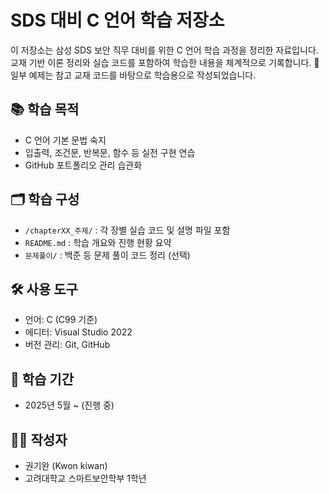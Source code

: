 # SDS 대비 C 언어 학습 저장소

이 저장소는 삼성 SDS 보안 직무 대비를 위한 C 언어 학습 과정을 정리한 자료입니다.  
교재 기반 이론 정리와 실습 코드를 포함하여 학습한 내용을 체계적으로 기록합니다.
📌 일부 예제는 참고 교재 코드를 바탕으로 학습용으로 작성되었습니다.

## 📚 학습 목적
- C 언어 기본 문법 숙지
- 입출력, 조건문, 반복문, 함수 등 실전 구현 연습
- GitHub 포트폴리오 관리 습관화

## 🗂️ 학습 구성
- `/chapterXX_주제/` : 각 장별 실습 코드 및 설명 파일 포함
- `README.md` : 학습 개요와 진행 현황 요약
- `문제풀이/` : 백준 등 문제 풀이 코드 정리 (선택)

## 🛠 사용 도구
- 언어: C (C99 기준)
- 에디터: Visual Studio 2022
- 버전 관리: Git, GitHub

## 📅 학습 기간
- 2025년 5월 ~ (진행 중)

## 👨‍💻 작성자
- 권기완 (Kwon kiwan)
- 고려대학교 스마트보안학부 1학년
